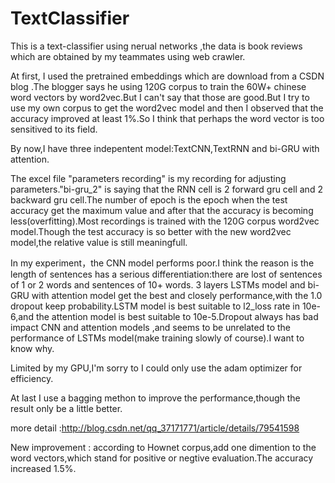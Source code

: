# TextClassifier

This is a text-classifier using nerual networks ,the data is book reviews which are obtained by my teammates using web crawler.

At first, I used the pretrained embeddings which are download from a CSDN blog .The blogger says he using 120G corpus to train the 60W+ chinese word vectors by word2vec.But I can't say that those are good.But I try to use my own corpus to get the word2vec model and then I observed that the accuracy improved at least 1%.So I think that perhaps the word vector is too sensitived to its field.

By now,I have three indepentent model:TextCNN,TextRNN and bi-GRU with attention.

The excel file "parameters recording" is my recording for adjusting parameters."bi-gru_2" is saying that the RNN cell is 2 forward gru cell and 2 backward gru cell.The number of epoch is the epoch when the test accuracy get the maximum value and after that the accuracy is becoming less(overfitting).Most recordings is trained with the 120G corpus word2vec model.Though the test accuracy is so better with the new word2vec model,the relative value is still meaningfull.

In my experiment，the CNN model performs poor.I think the reason is the length of sentences has a serious differentiation:there are lost of sentences of 1 or 2 words and sentences of 10+ words. 3 layers LSTMs model and bi-GRU with attention model get the best and closely performance,with the 1.0 dropout keep probability.LSTM model is best suitable to l2_loss rate in 10e-6,and the attention model is best suitable to 10e-5.Dropout always has bad impact CNN and attention models ,and seems to be unrelated to the performance of LSTMs model(make training slowly of course).I want to know why.

Limited by my GPU,I'm sorry to I could only use the adam optimizer for efficiency.

At last I use a bagging methon to improve the performance,though the result only be  a little better.

more detail :http://blog.csdn.net/qq_37171771/article/details/79541598

New improvement : according to Hownet corpus,add one dimention to the word vectors,which stand for positive or negtive evaluation.The accuracy increased 1.5%.
